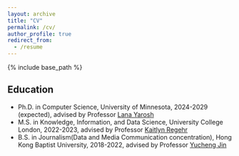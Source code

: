 ```yaml
---
layout: archive
title: "CV"
permalink: /cv/
author_profile: true
redirect_from:
  - /resume
---
```


{% include base_path %}

Education
---
* Ph.D. in Computer Science, University of Minnesota, 2024-2029 (expected), advised by Professor [Lana Yarosh](https://lanayarosh.github.io/)
* M.S. in Knowledge, Information, and Data Science, University College London, 2022-2023, advised by Professor [Kaitlyn Regehr](https://profiles.ucl.ac.uk/88177-kaitlyn-regehr)
* B.S. in Journalism(Data and Media Communication concentration), Hong Kong Baptist University, 2018-2022, advised by Professor [Yucheng Jin](https://yucheng.gold/)
  


<!-- 2023.06 — Joined [DEER Lab](https://www.cs.cityu.edu.hk/~zhiconlu/people/) as Research Assistant, advised by Professor [Zhicong Lu](https://www.cs.cityu.edu.hk/~zhiconlu/) -->

<!-- 2023.09 — Received M.S. in Knowledge, Information, and Data Science from University College London, advised by Professor [Kaitlyn Regehr](https://profiles.ucl.ac.uk/88177-kaitlyn-regehr)

2022.06 — Received B.S. in Journalism (Data and Media Communication concentration) from Hong Kong Baptist University, advised by Professor [Yucheng Jin](https://yucheng.gold/)
   -->


<!-- Service and leadership
---
* Currently signed in to 43 different slack teams -->

<!-- Skills
---
* Skill 1
* Skill 2
* Skill 3 -->


<!-- Publications
======
  <ul>{% for post in site.publications reversed %}
    {% include archive-single-cv.html %}
  {% endfor %}</ul> -->
  

  
<!-- Talks
======
  <ul>{% for post in site.talks reversed %}
    {% include archive-single-talk-cv.html  %}
  {% endfor %}</ul> -->


